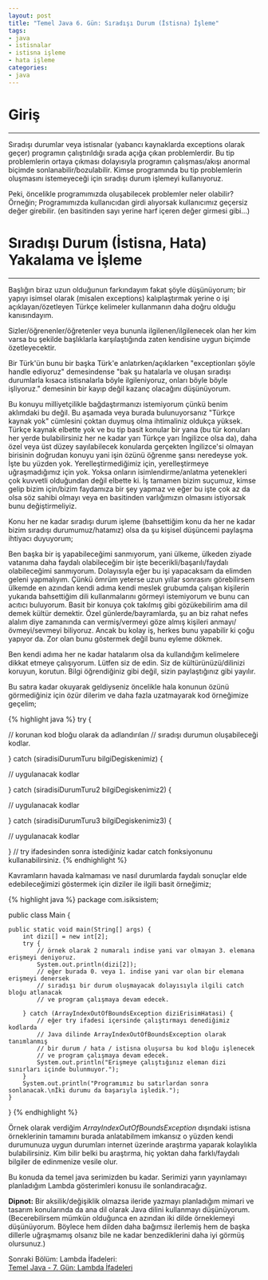 ```yaml
---
layout: post
title: "Temel Java 6. Gün: Sıradışı Durum (İstisna) İşleme"
tags:
- java
- istisnalar
- istisna işleme
- hata işleme
categories:
- java
---
```


# Giriş
---------

Sıradışı durumlar veya istisnalar (yabancı kaynaklarda exceptions olarak geçer) programın çalıştırıldığı sırada açığa çıkan problemlerdir.
Bu tip problemlerin ortaya çıkması dolayısıyla programın çalışması/akışı anormal biçimde sonlanabilir/bozulabilir.
Kimse programında bu tip problemlerin oluşmasını istemeyeceği için sıradışı durum işlemeyi kullanıyoruz.  

Peki, öncelikle programımızda oluşabilecek problemler neler olabilir? Örneğin;
Programımızda kullanıcıdan girdi alıyorsak kullanıcımız geçersiz değer girebilir. (en basitinden sayı yerine harf içeren değer girmesi gibi...)

# Sıradışı Durum (İstisna, Hata) Yakalama ve İşleme
---------------------------------------------------

Başlığın biraz uzun olduğunun farkındayım fakat şöyle düşünüyorum; bir yapıyı isimsel olarak (misalen exceptions) kalıplaştırmak yerine o işi açıklayan/özetleyen Türkçe kelimeler kullanmanın daha doğru olduğu kanısındayım.  

Sizler/öğrenenler/öğretenler veya bununla ilgilenen/ilgilenecek olan her kim varsa bu şekilde başlıklarla karşılaştığında zaten kendisine uygun biçimde özetleyecektir.  

Bir Türk'ün bunu bir başka Türk'e anlatırken/açıklarken "exceptionları şöyle handle ediyoruz" demesindense "bak şu hatalarla ve oluşan sıradışı durumlarla kısaca istisnalarla böyle ilgileniyoruz, onları böyle böyle işliyoruz." demesinin bir kayıp değil kazanç olacağını düşünüyorum.  

Bu konuyu milliyetçilikle bağdaştırmanızı istemiyorum çünkü benim aklımdaki bu değil.
Bu aşamada veya burada bulunuyorsanız "Türkçe kaynak yok" cümlesini çoktan duymuş olma ihtimaliniz oldukça yüksek.
Türkçe kaynak elbette yok ve bu tip basit konular bir yana (bu tür konuları her yerde bulabilirsiniz her ne kadar yarı Türkçe yarı İngilizce olsa da), daha özel veya üst düzey sayılabilecek konularda gerçekten İngilizce'si olmayan birisinin doğrudan konuyu yani işin özünü öğrenme şansı neredeyse yok. İşte bu yüzden yok. Yerelleştirmediğimiz için, yerelleştirmeye uğraşmadığımız için yok. Yoksa onların isimlendirme/anlatma yetenekleri çok kuvvetli olduğundan değil elbette ki.
İş tamamen bizim suçumuz, kimse gelip bizim için/bizim faydamıza bir şey yapmaz ve eğer bu işte çok az da olsa söz sahibi olmayı veya en basitinden varlığımızın olmasını istiyorsak bunu değiştirmeliyiz.  

Konu her ne kadar sıradışı durum işleme (bahsettiğim konu da her ne kadar bizim sıradışı durumumuz/hatamız) olsa da şu kişisel düşüncemi paylaşma ihtiyacı duyuyorum;  

Ben başka bir iş yapabileceğimi sanmıyorum, yani ülkeme, ülkeden ziyade vatanıma daha faydalı olabileceğim bir işte becerikli/başarılı/faydalı olabileceğimi sanmıyorum.
Dolayısıyla eğer bu işi yapacaksam da elimden geleni yapmalıyım. Çünkü ömrüm yeterse uzun yıllar sonrasını görebilirsem ülkemde en azından kendi adıma kendi meslek grubumda çalışan kişilerin yukarıda bahsettiğim dili kullanmalarını görmeyi istemiyorum ve bunu can acıtıcı buluyorum.
Basit bir konuya çok takılmış gibi gözükebilirim ama dil demek kültür demektir. Özel günlerde/bayramlarda, şu an biz rahat nefes alalım diye zamanında can vermiş/vermeyi göze almış kişileri anmayı/övmeyi/sevmeyi biliyoruz.
Ancak bu kolay iş, herkes bunu yapabilir ki çoğu yapıyor da. Zor olan bunu göstermek değil bunu eyleme dökmek.

Ben kendi adıma her ne kadar hatalarım olsa da kullandığım kelimelere dikkat etmeye çalışıyorum. Lütfen siz de edin. Siz de kültürünüzü/dilinizi koruyun, korutun. Bilgi öğrendiğiniz gibi değil, sizin paylaştığınız gibi yayılır.  

Bu satıra kadar okuyarak geldiyseniz öncelikle hala konunun özünü görmediğiniz için özür dilerim ve daha fazla uzatmayarak kod örneğimize geçelim;  

{% highlight java %}
try {

   // korunan kod bloğu olarak da adlandırılan
   // sıradışı durumun oluşabileceği kodlar.

} catch (siradisiDurumTuru bilgiDegiskenimiz) {

   // uygulanacak kodlar

} catch (siradisiDurumTuru2 bilgiDegiskenimiz2) {

   // uygulanacak kodlar

} catch (siradisiDurumTuru3 bilgiDegiskenimiz3) {

   // uygulanacak kodlar

} // try ifadesinden sonra istediğiniz kadar catch fonksiyonunu kullanabilirsiniz.
{% endhighlight %}

Kavramların havada kalmaması ve nasıl durumlarda faydalı sonuçlar elde edebileceğimizi göstermek için diziler ile ilgili basit örneğimiz;  

{% highlight java %}
package com.isiksistem;

public class Main {

    public static void main(String[] args) {
        int dizi[] = new int[2];
        try {
            // örnek olarak 2 numaralı indise yani var olmayan 3. elemana erişmeyi deniyoruz.
            System.out.println(dizi[2]);
            // eğer burada 0. veya 1. indise yani var olan bir elemana erişmeyi denersek
            // sıradışı bir durum oluşmayacak dolayısıyla ilgili catch bloğu atlanacak
            // ve program çalışmaya devam edecek.

        } catch (ArrayIndexOutOfBoundsException diziErisimHatasi) {
            // eğer try ifadesi içersinde çalıştırmayı denediğimiz kodlarda
            // Java dilinde ArrayIndexOutOfBoundsException olarak tanımlanmış
            // bir durum / hata / istisna oluşursa bu kod bloğu işlenecek
            // ve program çalışmaya devam edecek.
            System.out.println("Erişmeye çalıştığınız eleman dizi sınırları içinde bulunmuyor.");
        }
        System.out.println("Programımız bu satırlardan sonra sonlanacak.\nİki durumu da başarıyla işledik.");
    }
}
{% endhighlight %}

Örnek olarak verdiğim *ArrayIndexOutOfBoundsException* dışındaki istisna örneklerinin tamamını burada anlatabilmem imkansız o yüzden kendi durumunuza uygun durumları internet üzerinde araştırma yaparak kolaylıkla bulabilirsiniz.
Kim bilir belki bu araştırma, hiç yoktan daha farklı/faydalı bilgiler de edinmenize vesile olur.  

Bu konuda da temel java serimizden bu kadar. Serimizi yarın yayınlamayı planladığım Lambda gösterimleri konusu ile sonlandıracağız.  

**Dipnot:** Bir aksilik/değişiklik olmazsa ileride yazmayı planladığım mimari ve tasarım konularında da ana dil olarak Java dilini kullanmayı düşünüyorum.
(Becerebilirsem mümkün olduğunca en azından iki dilde örneklemeyi düşünüyorum. Böylece hem dilden daha bağımsız ilerlemiş hem de başka dillerle uğraşmamış olsanız bile ne kadar benzediklerini daha iyi görmüş olursunuz.)    

Sonraki Bölüm: Lambda İfadeleri:  
[Temel Java - 7. Gün: Lambda İfadeleri][1]  


[1]: /temel-java-yedinci-gun-lambda-ifadeleri/
